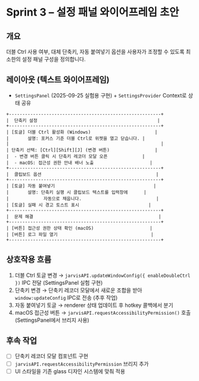 # Sprint 3 – 설정 패널 와이어프레임 초안

## 개요
더블 Ctrl 사용 여부, 대체 단축키, 자동 붙여넣기 옵션을 사용자가 조정할 수 있도록 최소한의 설정 패널 구성을 정의합니다.

## 레이아웃 (텍스트 와이어프레임)
- `SettingsPanel` (2025-09-25 실험용 구현) + `SettingsProvider` Context로 상태 공유
```
+---------------------------------------------------------+
|  단축키 설정                                             |
+---------------------------------------------------------+
| [토글] 더블 Ctrl 활성화 (Windows)                        |
|       설명: 포커스 기준 더블 Ctrl로 위젯을 열고 닫습니다. |
|                                                         |
| 단축키 선택: [Ctrl][Shift][J] (변경 버튼)                 |
|  - 변경 버튼 클릭 시 단축키 레코더 모달 오픈             |
|  - macOS: 접근성 권한 안내 배너 노출                     |
+---------------------------------------------------------+
|  클립보드 옵션                                           |
+---------------------------------------------------------+
| [토글] 자동 붙여넣기                                     |
|       설명: 단축키 실행 시 클립보드 텍스트를 입력창에      |
|             자동으로 채웁니다.                            |
| [토글] 실패 시 경고 토스트 표시                          |
+---------------------------------------------------------+
|  문제 해결                                               |
+---------------------------------------------------------+
| [버튼] 접근성 권한 상태 확인 (macOS)                     |
| [버튼] 로그 파일 열기                                   |
+---------------------------------------------------------+
```

## 상호작용 흐름
1. 더블 Ctrl 토글 변경 → `jarvisAPI.updateWindowConfig({ enableDoubleCtrl })` IPC 전달 (SettingsPanel 실험 구현)
2. 단축키 변경 → 단축키 레코더 모달에서 새로운 조합을 받아 `window:updateConfig` IPC로 전송 (추후 작업)
3. 자동 붙여넣기 토글 → renderer 상태 업데이트 후 hotkey 콜백에서 분기
4. macOS 접근성 버튼 → `jarvisAPI.requestAccessibilityPermission()` 호출 (SettingsPanel에서 브리지 사용)

## 후속 작업
- [ ] 단축키 레코더 모달 컴포넌트 구현
- [ ] `jarvisAPI.requestAccessibilityPermission` 브리지 추가
- [ ] UI 스타일을 기존 glass 디자인 시스템에 맞춰 적용
